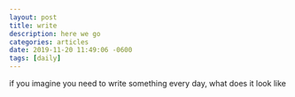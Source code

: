 ```yaml
---
layout: post
title: write
description: here we go
categories: articles
date: 2019-11-20 11:49:06 -0600
tags: [daily]
---
```

if you imagine you need to write something every day, what does it look like
